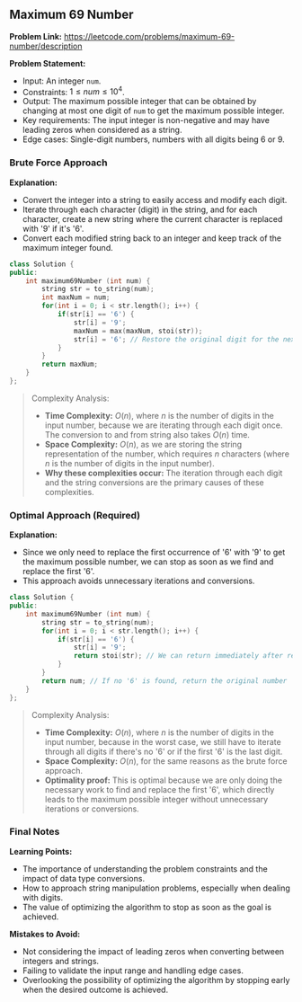 ## Maximum 69 Number
**Problem Link:** https://leetcode.com/problems/maximum-69-number/description

**Problem Statement:**
- Input: An integer `num`.
- Constraints: $1 \leq num \leq 10^4$.
- Output: The maximum possible integer that can be obtained by changing at most one digit of `num` to get the maximum possible integer.
- Key requirements: The input integer is non-negative and may have leading zeros when considered as a string.
- Edge cases: Single-digit numbers, numbers with all digits being 6 or 9.

### Brute Force Approach

**Explanation:**
- Convert the integer into a string to easily access and modify each digit.
- Iterate through each character (digit) in the string, and for each character, create a new string where the current character is replaced with '9' if it's '6'.
- Convert each modified string back to an integer and keep track of the maximum integer found.

```cpp
class Solution {
public:
    int maximum69Number (int num) {
        string str = to_string(num);
        int maxNum = num;
        for(int i = 0; i < str.length(); i++) {
            if(str[i] == '6') {
                str[i] = '9';
                maxNum = max(maxNum, stoi(str));
                str[i] = '6'; // Restore the original digit for the next iteration
            }
        }
        return maxNum;
    }
};
```

> Complexity Analysis:
> - **Time Complexity:** $O(n)$, where $n$ is the number of digits in the input number, because we are iterating through each digit once. The conversion to and from string also takes $O(n)$ time.
> - **Space Complexity:** $O(n)$, as we are storing the string representation of the number, which requires $n$ characters (where $n$ is the number of digits in the input number).
> - **Why these complexities occur:** The iteration through each digit and the string conversions are the primary causes of these complexities.

### Optimal Approach (Required)

**Explanation:**
- Since we only need to replace the first occurrence of '6' with '9' to get the maximum possible number, we can stop as soon as we find and replace the first '6'.
- This approach avoids unnecessary iterations and conversions.

```cpp
class Solution {
public:
    int maximum69Number (int num) {
        string str = to_string(num);
        for(int i = 0; i < str.length(); i++) {
            if(str[i] == '6') {
                str[i] = '9';
                return stoi(str); // We can return immediately after replacing the first '6'
            }
        }
        return num; // If no '6' is found, return the original number
    }
};
```

> Complexity Analysis:
> - **Time Complexity:** $O(n)$, where $n$ is the number of digits in the input number, because in the worst case, we still have to iterate through all digits if there's no '6' or if the first '6' is the last digit.
> - **Space Complexity:** $O(n)$, for the same reasons as the brute force approach.
> - **Optimality proof:** This is optimal because we are only doing the necessary work to find and replace the first '6', which directly leads to the maximum possible integer without unnecessary iterations or conversions.

### Final Notes

**Learning Points:**
- The importance of understanding the problem constraints and the impact of data type conversions.
- How to approach string manipulation problems, especially when dealing with digits.
- The value of optimizing the algorithm to stop as soon as the goal is achieved.

**Mistakes to Avoid:**
- Not considering the impact of leading zeros when converting between integers and strings.
- Failing to validate the input range and handling edge cases.
- Overlooking the possibility of optimizing the algorithm by stopping early when the desired outcome is achieved.